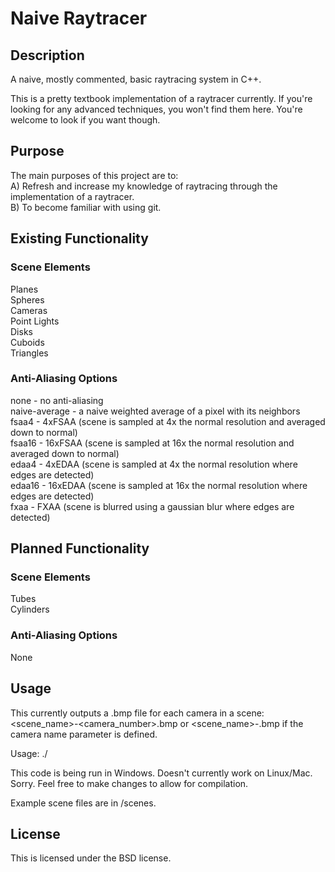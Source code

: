 # Naive Raytracer

## Description

A naive, mostly commented, basic raytracing system in C++.

This is a pretty textbook implementation of a raytracer currently.  If you're looking for any advanced techniques, you won't find them here.  You're welcome to look if you want though.

## Purpose

The main purposes of this project are to:  
A) Refresh and increase my knowledge of raytracing through the implementation of a raytracer.  
B) To become familiar with using git.

## Existing Functionality

### Scene Elements

Planes  
Spheres  
Cameras  
Point Lights  
Disks  
Cuboids  
Triangles  

### Anti-Aliasing Options

none - no anti-aliasing  
naive-average - a naive weighted average of a pixel with its neighbors  
fsaa4 - 4xFSAA (scene is sampled at 4x the normal resolution and averaged down to normal)  
fsaa16 - 16xFSAA (scene is sampled at 16x the normal resolution and averaged down to normal)  
edaa4 - 4xEDAA (scene is sampled at 4x the normal resolution where edges are detected)  
edaa16 - 16xEDAA (scene is sampled at 16x the normal resolution where edges are detected)  
fxaa - FXAA (scene is blurred using a gaussian blur where edges are detected)  

## Planned Functionality

### Scene Elements

Tubes  
Cylinders  

### Anti-Aliasing Options

None

## Usage

This currently outputs a .bmp file for each camera in a scene: <scene_name>-<camera_number>.bmp or <scene_name>-<name>.bmp if the camera name parameter is defined.

Usage: ./<program> <path-to-scene-file>

This code is being run in Windows. Doesn't currently work on Linux/Mac. Sorry. Feel free to make changes to allow for compilation.

Example scene files are in /scenes.

## License

This is licensed under the BSD license.
